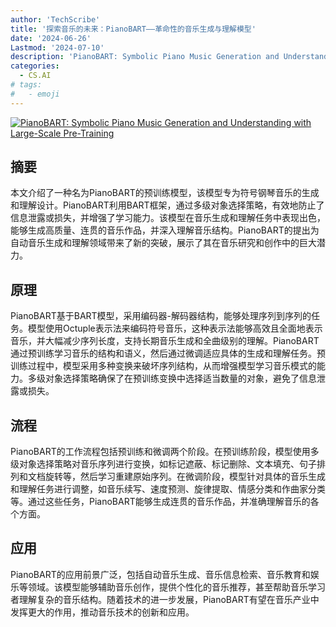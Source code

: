 ```yaml
---
author: 'TechScribe'
title: '探索音乐的未来：PianoBART——革命性的音乐生成与理解模型'
date: '2024-06-26'
Lastmod: '2024-07-10'
description: 'PianoBART: Symbolic Piano Music Generation and Understanding with Large-Scale Pre-Training'
categories:
  - CS.AI
# tags:
#   - emoji
---
```


[![PianoBART: Symbolic Piano Music Generation and Understanding with Large-Scale Pre-Training](https://arxiv-research-1301205113.cos.ap-guangzhou.myqcloud.com/images/2407.03361v1.pdf_0.jpg)](https://arxiv.org/abs/2407.03361v1)

## 摘要

本文介绍了一种名为PianoBART的预训练模型，该模型专为符号钢琴音乐的生成和理解设计。PianoBART利用BART框架，通过多级对象选择策略，有效地防止了信息泄露或损失，并增强了学习能力。该模型在音乐生成和理解任务中表现出色，能够生成高质量、连贯的音乐作品，并深入理解音乐结构。PianoBART的提出为自动音乐生成和理解领域带来了新的突破，展示了其在音乐研究和创作中的巨大潜力。<!--more-->

## 原理

PianoBART基于BART模型，采用编码器-解码器结构，能够处理序列到序列的任务。模型使用Octuple表示法来编码符号音乐，这种表示法能够高效且全面地表示音乐，并大幅减少序列长度，支持长期音乐生成和全曲级别的理解。PianoBART通过预训练学习音乐的结构和语义，然后通过微调适应具体的生成和理解任务。预训练过程中，模型采用多种变换来破坏序列结构，从而增强模型学习音乐模式的能力。多级对象选择策略确保了在预训练变换中选择适当数量的对象，避免了信息泄露或损失。

## 流程

PianoBART的工作流程包括预训练和微调两个阶段。在预训练阶段，模型使用多级对象选择策略对音乐序列进行变换，如标记遮蔽、标记删除、文本填充、句子排列和文档旋转等，然后学习重建原始序列。在微调阶段，模型针对具体的音乐生成和理解任务进行调整，如音乐续写、速度预测、旋律提取、情感分类和作曲家分类等。通过这些任务，PianoBART能够生成连贯的音乐作品，并准确理解音乐的各个方面。

## 应用

PianoBART的应用前景广泛，包括自动音乐生成、音乐信息检索、音乐教育和娱乐等领域。该模型能够辅助音乐创作，提供个性化的音乐推荐，甚至帮助音乐学习者理解复杂的音乐结构。随着技术的进一步发展，PianoBART有望在音乐产业中发挥更大的作用，推动音乐技术的创新和应用。